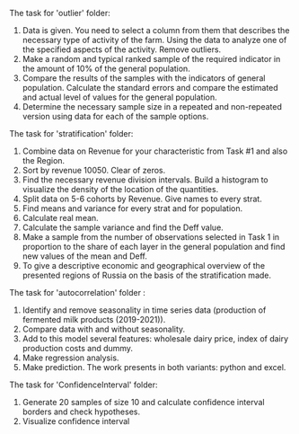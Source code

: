 The task for 'outlier' folder:
1. Data is given. You need to select a column from them that describes the necessary type of activity of the farm. Using the data to analyze one of the specified aspects of the activity. Remove outliers.
2. Make a random and typical ranked sample of the required indicator in the amount of 10% of the general population.
3. Compare the results of the samples with the indicators of general population. Calculate the standard errors and compare the estimated and actual level of values for the general population.
4. Determine the necessary sample size in a repeated and non-repeated version using data for each of the sample options.

The task for 'stratification' folder:
1. Combine data on Revenue for your  characteristic from Task #1 and also the Region.
2. Sort by revenue 10050. Clear of zeros.
3. Find the necessary revenue division intervals. Build a histogram to visualize the density of the location of the quantities.
4. Split data on 5-6 cohorts by Revenue. Give names to every strat.
5. Find means and variance for every strat and for population.
6. Calculate real mean.
7. Calculate the sample variance and find the Deff value.
8. Make a sample from the number of observations selected in Task 1 in proportion to the share of each layer in the general population and find new values of the mean and Deff.
9. To give a descriptive economic and geographical overview of the presented regions of Russia on the basis of the stratification made.

The task for 'autocorrelation' folder :
1. Identify and remove seasonality in time series data (production of fermented milk products (2019-2021)).
2. Compare data with and without seasonality.
3. Add to this model several features: wholesale dairy price, index of dairy production costs and dummy.
4. Make regression analysis.
5. Make prediction.
The work presents in both variants: python and excel.

The task for 'ConfidenceInterval' folder:
1. Generate 20 samples of size 10 and calculate confidence interval borders and check hypotheses.
2. Visualize confidence interval 
